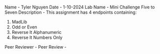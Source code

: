 Name - Tyler Nguyen
Date - 1-10-2024
Lab Name - Mini Challenge Five to Seven
Description - 
This assignment has 4 endpoints containing:
1. MadLib
2. Odd or Even
3. Reverse It Alphanumeric
4. Reverse It Numbers Only

Peer Reviewer - 
Peer Review - 